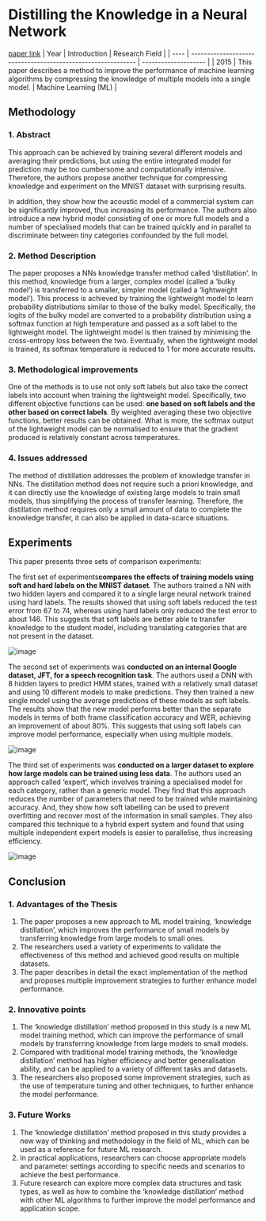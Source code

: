 # Distilling the Knowledge in a Neural Network
[paper link](https://arxiv.org/pdf/1503.02531) 
| Year | Introduction                                                         | Research Field                 |
| ---- | ------------------------------------------------------------ | -------------------- |
| 2015 |  This paper describes a method to improve the performance of machine learning algorithms by compressing the knowledge of multiple models into a single model.          |  Machine Learning (ML)       |

## Methodology

### 1. Abstract
This approach can be achieved by training several different models and averaging their predictions, but using the entire integrated model for prediction may be too cumbersome and computationally intensive. Therefore, the authors propose another technique for compressing knowledge and experiment on the MNIST dataset with surprising results. 

In addition, they show how the acoustic model of a commercial system can be significantly improved, thus increasing its performance. The authors also introduce a new hybrid model consisting of one or more full models and a number of specialised models that can be trained quickly and in parallel to discriminate between tiny categories confounded by the full model.

### 2. Method Description 
The paper proposes a NNs knowledge transfer method called ‘distillation’. In this method, knowledge from a larger, complex model (called a ‘bulky model’) is transferred to a smaller, simpler model (called a ‘lightweight model’). This process is achieved by training the lightweight model to learn probability distributions similar to those of the bulky model. Specifically, the logits of the bulky model are converted to a probability distribution using a softmax function at high temperature and passed as a soft label to the lightweight model. The lightweight model is then trained by minimising the cross-entropy loss between the two. Eventually, when the lightweight model is trained, its softmax temperature is reduced to 1 for more accurate results.

### 3. Methodological improvements
One of the methods is to use not only soft labels but also take the correct labels into account when training the lightweight model. Specifically, two different objective functions can be used: **one based on soft labels and the other based on correct labels**. By weighted averaging these two objective functions, better results can be obtained. What is more, the softmax output of the lightweight model can be normalised to ensure that the gradient produced is relatively constant across temperatures.

### 4. Issues addressed 
The method of distillation addresses the problem of knowledge transfer in NNs. The distillation method does not require such a priori knowledge, and it can directly use the knowledge of existing large models to train small models, thus simplifying the process of transfer learning. Therefore, the distillation method requires only a small amount of data to complete the knowledge transfer, it can also be applied in data-scarce situations.

## Experiments
This paper presents three sets of comparison experiments:

The first set of experiments**compares the effects of training models using soft and hard labels on the MNIST dataset**. The authors trained a NN with two hidden layers and compared it to a single large neural network trained using hard labels. The results showed that using soft labels reduced the test error from 67 to 74, whereas using hard labels only reduced the test error to about 146. This suggests that soft labels are better able to transfer knowledge to the student model, including translating categories that are not present in the dataset.

![image](https://github.com/user-attachments/assets/177b0242-7e85-4fdc-abfd-8d7e4c4dbba9)

The second set of experiments was **conducted on an internal Google dataset, JFT, for a speech recognition task**. The authors used a DNN with 8 hidden layers to predict HMM states, trained with a relatively small dataset and using 10 different models to make predictions. They then trained a new single model using the average predictions of these models as soft labels. The results show that the new model performs better than the separate models in terms of both frame classification accuracy and WER, achieving an improvement of about 80%. This suggests that using soft labels can improve model performance, especially when using multiple models.

![image](https://github.com/user-attachments/assets/64129413-a016-4bf4-8593-d31fe1ca3acf)

The third set of experiments was **conducted on a larger dataset to explore how large models can be trained using less data**. The authors used an approach called ‘expert’, which involves training a specialised model for each category, rather than a generic model. They find that this approach reduces the number of parameters that need to be trained while maintaining accuracy. And, they show how soft labelling can be used to prevent overfitting and recover most of the information in small samples. They also compared this technique to a hybrid expert system and found that using multiple independent expert models is easier to parallelise, thus increasing efficiency.  

![image](https://github.com/user-attachments/assets/f05f0548-45f0-4209-8210-6e787450917a)

## Conclusion

### 1. Advantages of the Thesis
  1. The paper proposes a new approach to ML model training, ‘knowledge distillation’, which improves the performance of small models by transferring knowledge from large models to small ones.
  2. The researchers used a variety of experiments to validate the effectiveness of this method and achieved good results on multiple datasets.
  3. The paper describes in detail the exact implementation of the method and proposes multiple improvement strategies to further enhance model performance.
  
### 2. Innovative points
  1. The ‘knowledge distillation’ method proposed in this study is a new ML model training method, which can improve the performance of small models by transferring knowledge from large models to small models.
  2. Compared with traditional model training methods, the ‘knowledge distillation’ method has higher efficiency and better generalisation ability, and can be applied to a variety of different tasks and datasets.
  3. The researchers also proposed some improvement strategies, such as the use of temperature tuning and other techniques, to further enhance the model performance. 

### 3. Future Works
  1. The ‘knowledge distillation’ method proposed in this study provides a new way of thinking and methodology in the field of ML, which can be used as a reference for future ML research.
  2. In practical applications, researchers can choose appropriate models and parameter settings according to specific needs and scenarios to achieve the best performance.
  3. Future research can explore more complex data structures and task types, as well as how to combine the ‘knowledge distillation’ method with other ML algorithms to further improve the model performance and application scope.  
